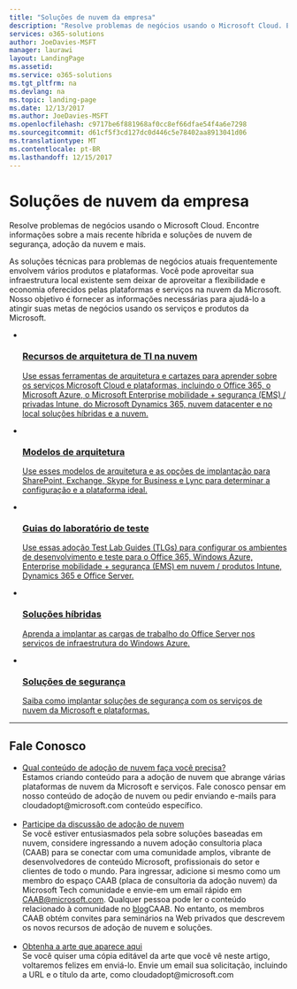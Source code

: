 ```yaml
---
title: "Soluções de nuvem da empresa"
description: "Resolve problemas de negócios usando o Microsoft Cloud. Encontre informações sobre a mais recente híbrida e soluções de nuvem de segurança, adoção da nuvem e mais."
services: o365-solutions
author: JoeDavies-MSFT
manager: laurawi
layout: LandingPage
ms.assetid: 
ms.service: o365-solutions
ms.tgt_pltfrm: na
ms.devlang: na
ms.topic: landing-page
ms.date: 12/13/2017
ms.author: JoeDavies-MSFT
ms.openlocfilehash: c9717be6f881968af0cc8ef66dfae54f4a6e7298
ms.sourcegitcommit: d61cf5f3cd127dc0d446c5e78402aa8913041d06
ms.translationtype: MT
ms.contentlocale: pt-BR
ms.lasthandoff: 12/15/2017
---
```

<h1>Soluções de nuvem da empresa</h1>
<p>Resolve problemas de negócios usando o Microsoft Cloud. Encontre informações sobre a mais recente híbrida e soluções de nuvem de segurança, adoção da nuvem e mais.</p>
<p>As soluções técnicas para problemas de negócios atuais frequentemente envolvem vários produtos e plataformas. Você pode aproveitar sua infraestrutura local existente sem deixar de aproveitar a flexibilidade e economia oferecidos pelas plataformas e serviços na nuvem da Microsoft. Nosso objetivo é fornecer as informações necessárias para ajudá-lo a atingir suas metas de negócios usando os serviços e produtos da Microsoft. </p>
<ul class="cardsF panelContent">
    <li>
        <a href="/office365/enterprise/microsoft-cloud-it-architecture-resources">
        <div class="cardSize">
            <div class="cardPadding">
                <div class="card">
                    <div class="cardImageOuter">
                        <div class="cardImage">
                            <img src="https://docs.microsoft.com/en-us/media/common/i_cloud_it_architecture.svg" alt="" />
                        </div>
                    </div>
                    <div class="cardText">
                        <h3>Recursos de arquitetura de TI na nuvem</h3>
                <p>Use essas ferramentas de arquitetura e cartazes para aprender sobre os serviços Microsoft Cloud e plataformas, incluindo o Office 365, o Microsoft Azure, o Microsoft Enterprise mobilidade + segurança (EMS) / privadas Intune, do Microsoft Dynamics 365, nuvem datacenter e no local soluções híbridas e a nuvem.</p>
                    </div>
                </div>
            </div>
        </div>
        </a>
    </li> 
    <li>
        <a href="/office365/enterprise/architectural-models-for-sharepoint-exchange-skype-for-business-and-lync">
        <div class="cardSize">
            <div class="cardPadding">
                <div class="card">
                    <div class="cardImageOuter">
                        <div class="cardImage">
                            <img src="https://docs.microsoft.com/media/common/i_architecture.svg" alt="" />
                        </div>
                    </div>
                    <div class="cardText">
                        <h3>Modelos de arquitetura</h3>
                <p>Use esses modelos de arquitetura e as opções de implantação para SharePoint, Exchange, Skype for Business e Lync para determinar a configuração e a plataforma ideal.</p>
                    </div>
                </div>
            </div>
        </div>
        </a>
    </li>
    <li>
        <a href="/office365/enterprise/cloud-adoption-test-lab-guides-tlgs">
        <div class="cardSize">
            <div class="cardPadding">
                <div class="card">
                    <div class="cardImageOuter">
                        <div class="cardImage">
                            <img src="https://docs.microsoft.com/media/common/i_test.svg" alt="" />
                        </div>
                    </div>
                    <div class="cardText">
                        <h3>Guias do laboratório de teste</h3>
                <p>Use essas adoção Test Lab Guides (TLGs) para configurar os ambientes de desenvolvimento e teste para o Office 365, Windows Azure, Enterprise mobilidade + segurança (EMS) em nuvem / produtos Intune, Dynamics 365 e Office Server.</p>
                    </div>
                </div>
            </div>
        </div>
        </a>
    </li>
    <li>
        <a href="/office365/enterprise/hybrid-solutions">
        <div class="cardSize">
            <div class="cardPadding">
                <div class="card">
                    <div class="cardImageOuter">
                        <div class="cardImage">
                            <img src="https://docs.microsoft.com/en-us/media/common/i_hybrid.svg" alt="" />
                        </div>
                    </div>
                    <div class="cardText">
                        <h3>Soluções híbridas</h3>
                <p>Aprenda a implantar as cargas de trabalho do Office Server nos serviços de infraestrutura do Windows Azure.</p>
                    </div>
                </div>
            </div>
        </div>
        </a>
    </li>
    <li>
        <a href="/office365/enterprise/security-solutions">
        <div class="cardSize">
            <div class="cardPadding">
                <div class="card">
                    <div class="cardImageOuter">
                        <div class="cardImage">
                            <img src="https://docs.microsoft.com/media/common/i_cloud-security.svg" alt="" />
                        </div>
                    </div>
                    <div class="cardText">
                        <h3>Soluções de segurança</h3>
                <p>Saiba como implantar soluções de segurança com os serviços de nuvem da Microsoft e plataformas.</p>
                    </div>
                </div>
            </div>
        </div>
        </a>
    </li>
</ul>

---

<h2>Fale Conosco</h2>
<ul>
    <li><a href="mailto:cloudadopt@microsoft.com?Subject=[Cloud%20Adoption%20Content%20Feedback]:%20">Qual conteúdo de adoção de nuvem faça você precisa?</a><br>Estamos criando conteúdo para a adoção de nuvem que abrange várias plataformas de nuvem da Microsoft e serviços. Fale conosco pensar em nosso conteúdo de adoção de nuvem ou pedir enviando e-mails para cloudadopt@microsoft.com conteúdo específico.</li><br>
    <li><a href="https://aka.ms/caab">Participe da discussão de adoção de nuvem</a><br>Se você estiver entusiasmados pela sobre soluções baseadas em nuvem, considere ingressando a nuvem adoção consultoria placa (CAAB) para se conectar com uma comunidade amplos, vibrante de desenvolvedores de conteúdo Microsoft, profissionais do setor e clientes de todo o mundo. Para ingressar, adicione si mesmo como um membro do espaço CAAB (placa de consultoria da adoção nuvem) da Microsoft Tech comunidade e envie-em um email rápido em <a href="mailto:caab@microsoft.com?Subject=I%20just%20joined%20the%20Cloud%20Adoption%20Advisory%20Board!">CAAB@microsoft.com</a>. Qualquer pessoa pode ler o conteúdo relacionado à comunidade no <a href="https://blogs.technet.com/b/solutions_advisory_board/">blog</a>CAAB. No entanto, os membros CAAB obtém convites para seminários na Web privados que descrevem os novos recursos de adoção de nuvem e soluções.</li><br>
    <li><a href="mailto:cloudadopt@microsoft.com?subject=[Art%20Request]:%20">Obtenha a arte que aparece aqui</a><br>Se você quiser uma cópia editável da arte que você vê neste artigo, voltaremos felizes em enviá-lo. Envie um email sua solicitação, incluindo a URL e o título da arte, como cloudadopt@microsoft.com</li>
</ul>